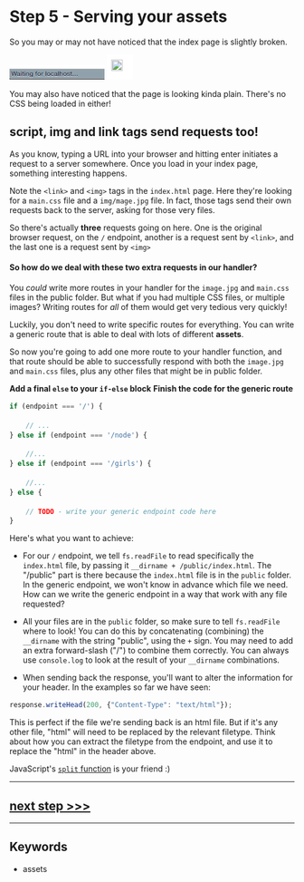 # Step 5 - Serving your assets

So you may or may not have noticed that the index page is slightly broken.

![waiting for localhost](readme-images/step5-waiting-for-localhost.png)
![broken image](readme-images/step5-broken-image.png)

You may also have noticed that the page is looking kinda plain.  There's no CSS being loaded in either!

## **script**, **img** and **link** tags send requests too!

As you know, typing a URL into your browser and hitting enter initiates a request to a server somewhere. Once you load in your index page, something interesting happens.

Note the `<link>` and `<img>` tags in the `index.html` page. Here they're looking for a `main.css` file and a `img/mage.jpg` file. In fact, those tags send their own requests back to the server, asking for those very files.

So there's actually **three** requests going on here. One is the original browser request, on the `/` endpoint, another is a request sent by `<link>`, and the last one is a request sent by `<img>`

#### So how do we deal with these two extra requests in our handler?

You *could* write more routes in your handler for the `image.jpg` and `main.css` files in the public folder. But what if you had multiple CSS files, or multiple images?  Writing routes for *all* of them would get very tedious very quickly!

Luckily, you don't need to write specific routes for everything.  You can write a generic route that is able to deal with lots of different **assets**.

So now you're going to add one more route to your handler function, and that route should be able to successfully respond with both the `image.jpg` and `main.css` files, plus any other files that might be in public folder.

**Add a final `else` to your `if-else` block**
**Finish the code for the generic route**

```js
if (endpoint === '/') {

    // ...
} else if (endpoint === '/node') {

    //...
} else if (endpoint === '/girls') {

    //...
} else {

    // TODO - write your generic endpoint code here
}
```

Here's what you want to achieve:


* For our `/` endpoint, we tell `fs.readFile` to read specifically the `index.html` file, by passing it `__dirname + /public/index.html`.  The "/public" part is there because the `index.html` file is in the `public` folder. In the generic endpoint, we won't know in advance which file we need.  How can we write the generic endpoint in a way that work with any file requested?

* All your files are in the `public` folder, so make sure to tell `fs.readFile` where to look!  You can do this by concatenating (combining) the `__dirname` with the string "public", using the `+` sign.  You may need to add an extra forward-slash ("/") to combine them correctly. You can always use `console.log` to look at the result of your `__dirname` combinations.

* When sending back the response, you'll want to alter the information for your header. In the examples so far we have seen:

```js
response.writeHead(200, {"Content-Type": "text/html"});
```

This is perfect if the file we're sending back is an html file.  But if it's any other file, "html" will need to be replaced by the relevant filetype.  Think about how you can extract the filetype from the endpoint, and use it to replace the "html" in the header above.

JavaScript's [`split` function](https://www.w3schools.com/jsref/jsref_split.asp) is your friend :)

---

## [**next step >>>**](step06.md)
---
## Keywords
* assets
